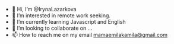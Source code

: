 - 👋 Hi, I’m @IrynaLazarkova
- 👀 I’m interested in remote work seeking.
- 🌱 I’m currently learning Javascript and English 
- 💞️ I’m looking to collaborate on ...
- 📫 How to reach me on my email mamaemilakamila@gmail.com 

<!---
IrynaLazarkova/IrynaLazarkova is a ✨ special ✨ repository because its `README.md` (this file) appears on your GitHub profile.
You can click the Preview link to take a look at your changes.
--->
